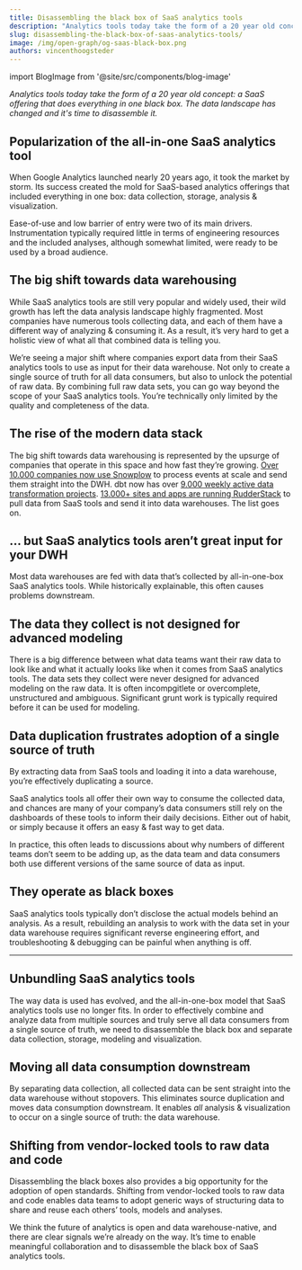 ```yaml
---
title: Disassembling the black box of SaaS analytics tools
description: "Analytics tools today take the form of a 20 year old concept: a SaaS offering that does everything in one black box. The data landscape has changed and it's time to disassemble it."
slug: disassembling-the-black-box-of-saas-analytics-tools/
image: /img/open-graph/og-saas-black-box.png
authors: vincenthoogsteder
---
```


<head>
  <meta property="og:title" content="Why Objectiv captures the logical structure of your product inside your dataset" />
</head>

import BlogImage from '@site/src/components/blog-image'

*Analytics tools today take the form of a 20 year old concept: a SaaS offering that does everything in one black box. The data landscape has changed and it's time to disassemble it.*

<!--truncate-->

## Popularization of the all-in-one SaaS analytics tool
When Google Analytics launched nearly 20 years ago, it took the market by storm. Its success created the mold for SaaS-based analytics offerings that included everything in one box: data collection, storage, analysis & visualization.

Ease-of-use and low barrier of entry were two of its main drivers. Instrumentation typically required little in terms of engineering resources and the included analyses, although somewhat limited, were ready to be used by a broad audience.

<BlogImage url='img/blog/urchin.jpeg'
  size="large"
  caption="Urchin Analytics, to become Google Analytics after acquisition." />


## The big shift towards data warehousing
While SaaS analytics tools are still very popular and widely used, their wild growth has left the data analysis landscape highly fragmented. Most companies have numerous tools collecting data, and each of them have a different way of analyzing & consuming it. As a result, it’s very hard to get a holistic view of what all that combined data is telling you.

We’re seeing a major shift where companies export data from their SaaS analytics tools to use as input for their data warehouse. Not only to create a single source of truth for all data consumers, but also to unlock the potential of raw data. By combining full raw data sets, you can go way beyond the scope of your SaaS analytics tools. You’re technically only limited by the quality and completeness of the data.

## The rise of the modern data stack
The big shift towards data warehousing is represented by the upsurge of companies that operate in this space and how fast they’re growing. [Over 10.000 companies now use Snowplow](https://snowplowanalytics.com/) to process events at scale and send them straight into the DWH. dbt now has over [9.000 weekly active data transformation projects](https://www.getdbt.com/blog/next-layer-of-the-modern-data-stack/). [13.000+ sites and apps are running RudderStack](https://www.rudderstack.com/) to pull data from SaaS tools and send it into data warehouses. The list goes on.

<BlogImage url='img/blog/dbt-cloud.png'
  size="large" 
  caption="dbt Cloud in action" />

## ... but SaaS analytics tools aren’t great input for your DWH
Most data warehouses are fed with data that’s collected by all-in-one-box SaaS analytics tools. While historically explainable, this often causes problems downstream.

## The data they collect is not designed for advanced modeling
There is a big difference between what data teams want their raw data to look like and what it actually looks like when it comes from SaaS analytics tools. The data sets they collect were never designed for advanced modeling on the raw data. It is often incompgitlete or overcomplete, unstructured and ambiguous. Significant grunt work is typically required before it can be used for modeling.

## Data duplication frustrates adoption of a single source of truth
By extracting data from SaaS tools and loading it into a data warehouse, you’re effectively duplicating a source.

SaaS analytics tools all offer their own way to consume the collected data, and chances are many of your company’s data consumers still rely on the dashboards of these tools to inform their daily decisions. Either out of habit, or simply because it offers an easy & fast way to get data.

In practice, this often leads to discussions about why numbers of different teams don’t seem to be adding up, as the data team and data consumers both use different versions of the same source of data as input.

<BlogImage url='img/blog/before-saas.png' size="large" />

## They operate as black boxes
SaaS analytics tools typically don’t disclose the actual models behind an analysis. As a result, rebuilding an analysis to work with the data set in your data warehouse requires significant reverse engineering effort, and troubleshooting & debugging can be painful when anything is off.

---

## Unbundling SaaS analytics tools
The way data is used has evolved, and the all-in-one-box model that SaaS analytics tools use no longer fits. In order to effectively combine and analyze data from multiple sources and truly serve all data consumers from a single source of truth, we need to disassemble the black box and separate data collection, storage, modeling and visualization.

## Moving all data consumption downstream
By separating data collection, all collected data can be sent straight into the data warehouse without stopovers. This eliminates source duplication and moves data consumption downstream. It enables *all* analysis & visualization to occur on a single source of truth: the data warehouse.

<BlogImage url='img/blog/after-saas.png' size="large" />

## Shifting from vendor-locked tools to raw data and code
Disassembling the black boxes also provides a big opportunity for the adoption of open standards. Shifting from vendor-locked tools to raw data and code enables data teams to adopt generic ways of structuring data to share and reuse each others’ tools, models and analyses.

We think the future of analytics is open and data warehouse-native, and there are clear signals we’re already on the way. It’s time to enable meaningful collaboration and to disassemble the black box of SaaS analytics tools.


